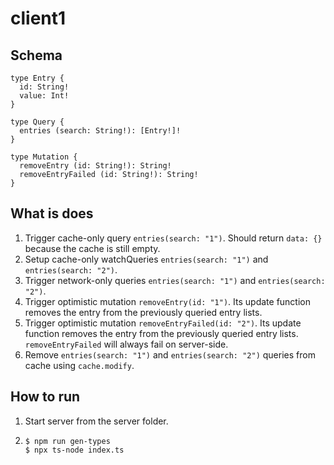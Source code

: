 # client1
## Schema
```gql
type Entry {
  id: String!
  value: Int!
}

type Query {
  entries (search: String!): [Entry!]!
}

type Mutation {
  removeEntry (id: String!): String!
  removeEntryFailed (id: String!): String!
}

```
## What is does
1. Trigger cache-only query `entries(search: "1")`. Should return `data: {}` because the cache is still empty.
2. Setup cache-only watchQueries `entries(search: "1")` and `entries(search: "2")`.
3. Trigger network-only queries `entries(search: "1")` and `entries(search: "2")`.
4. Trigger optimistic mutation `removeEntry(id: "1")`. Its update function removes the entry from the previously queried entry lists.
5. Trigger optimistic mutation `removeEntryFailed(id: "2")`. Its update function removes the entry from the previously queried entry lists. `removeEntryFailed` will always fail on server-side.
6. Remove `entries(search: "1")` and `entries(search: "2")` queries from cache using `cache.modify`.

## How to run
1. Start server from the server folder.
2. ```
   $ npm run gen-types
   $ npx ts-node index.ts
   ```